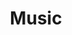 ---
title: Music
crosslinks:
- youtubefactsbot
- tmsbmeta
- youtubot
- IAmA
- Metal
- hiphopheads
- videos
- AskReddit
- u_imguralbumbot
- vinyl
- xkcd
- lewronggeneration
- todayilearned
- UKbands
- tipofmytongue
- KendrickLamar
- WeAreTheMusicMakers
- outrun
- OutOfTheLoop
- gatekeeping
---